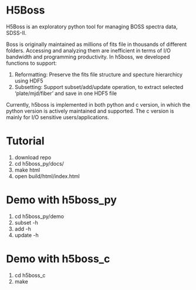 # H5Boss
H5Boss is an exploratory python tool for managing BOSS spectra data, SDSS-II.

Boss is originally maintained as millions of fits file in thousands of different folders. Accessing and analyzing them are inefficient in terms of I/O bandwidth and programming productivity. In h5boss, we developed functions to support:

  1. Reformatting: Preserve the fits file structure and specture hierarchicy using HDF5
  2. Subsetting: Support subset/add/update operation, to extract selected ‘plate/mjd/fiber’ and save in one HDF5 file

Currently, h5boss is implemented in both python and c version, in which the python version is actively maintained and supported. The c version is mainly for I/O sensitive users/applications.

# Tutorial
1. download repo
2. cd h5boss_py/docs/
3. make html
4. open build/html/index.html

# Demo with h5boss_py
1. cd h5boss_py/demo
2. subset -h
3. add -h
4. update -h

# Demo with h5boss_c
1. cd h5boss_c
2. make
